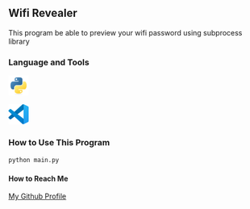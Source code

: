 ## Wifi Revealer
This program be able to preview your wifi password using subprocess library

### Language and Tools
<p> 
<img src="https://github.com/devicons/devicon/blob/master/icons/python/python-original.svg" title="Python" alt="Python" width="40" height="40"/>&nbsp;

<img src="https://github.com/devicons/devicon/blob/master/icons/vscode/vscode-original.svg" title="VSCode" alt="VSCode" width="40" height="40"/>&nbsp;

</p>

### How to Use This Program
``` bash
python main.py
```

#### How to Reach Me
[My Github Profile](https://github.com/Ario-Sut)